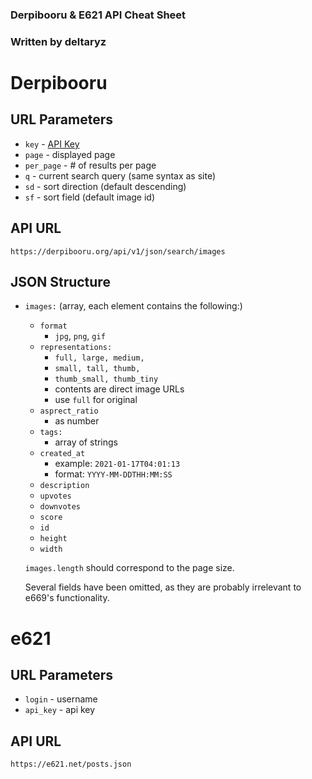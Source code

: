### Derpibooru & E621 API Cheat Sheet
### Written by deltaryz

# Derpibooru
## URL Parameters
* `key` - [API Key](https://derpibooru.org/registrations/edit)
* `page` - displayed page
* `per_page` - # of results per page
* `q` - current search query (same syntax as site)
* `sd` - sort direction (default descending)
* `sf` - sort field (default image id)

## API URL
`https://derpibooru.org/api/v1/json/search/images`

## JSON Structure
- `images:` (array, each element contains the following:)
  - `format`
    - `jpg`, `png`, `gif`
  - `representations:`
    - `full, large, medium,`
    - `small, tall, thumb,`
    - `thumb_small, thumb_tiny`
    - contents are direct image URLs
    - use `full` for original
  - `asprect_ratio`
    - as number
  - `tags:`
    - array of strings
  - `created_at`
    - example: `2021-01-17T04:01:13`
    - format: `YYYY-MM-DDTHH:MM:SS`
  - `description`
  - `upvotes`
  - `downvotes`
  - `score`
  - `id`
  - `height`
  - `width`

  `images.length` should correspond to the page size.
  
  Several fields have been omitted, as they are probably irrelevant to e669's functionality.

# e621
## URL Parameters
* `login` - username
* `api_key` - api key

## API URL
`https://e621.net/posts.json`
